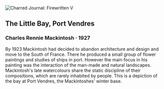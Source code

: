 <div class="artwork-of-the-day">
  <div class="container">
    <div class="img-wrapper">
      <img
        src="https://uploads2.wikiart.org/images/charles-rennie-mackintosh/the-little-bay-port-vendres-1927.jpg!Large.jpg"
        alt="Charred Journal: Firewritten V" />
    </div>
    <div class="artwork-detail">
      <div class="artwork-origin"> 
        <h2 class="artwork-name">The Little Bay, Port Vendres</h2>
        <h3 class="artist">
          Charles Rennie Mackintosh
                    ·  1927
        </h3>
      </div>
      <p class="description">
        <span class="artwork-description-text ng-binding" ng-bind-html="viewModel.ArtworkOfTheDay.Description | unsafe">By 1923 Mackintosh had decided to abandon architecture and design and move to the South of France. There he produced a small group of flower paintings and studies of ships in port. However the main focus in his painting was the interaction of the man-made and natural landscapes. Mackintosh's late watercolours share the static discipline of their compositions, which are rarely inhabited by people. This is a depiction of the bay at Port Vendres, the Mackintoshes' winter base.</span>
                        <div class="text-shadow-container" ng-show="showShadow" style=""></div>
      </p>
    </div>
  </div>

</div>
